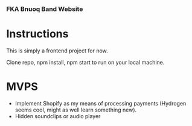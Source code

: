 ### FKA Bnuoq Band Website

# Instructions

This is simply a frontend project for now.

Clone repo, npm install, npm start to run on your local machine.

# MVPS

- Implement Shopify as my means of processing payments (Hydrogen seems cool, might as well learn something new).
- Hidden soundclips or audio player
